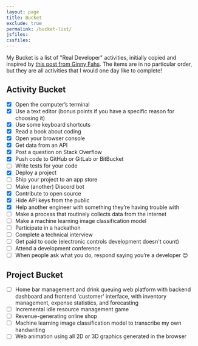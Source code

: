 ```yaml
---
layout: page
title: Bucket
exclude: true
permalink: /bucket-list/
jsfiles:
cssfiles:
---
```


My Bucket is a list of "Real Developer" activities, initially copied and inspired by [this post from Ginny Fahs](https://blog.prototypr.io/wondering-if-youre-a-real-developer-yet-try-making-a-bucket-list-281275482155). The items are in no particular order, but they are all activities that I would one day like to complete!

## Activity Bucket <a id="activities"></a>

- [x] Open the computer’s terminal
- [x] Use a text editor (bonus points if you have a specific reason for choosing it)
- [x] Use some keyboard shortcuts
- [x] Read a book about coding
- [x] Open your browser console
- [x] Get data from an API
- [x] Post a question on Stack Overflow
- [x] Push code to GitHub or GitLab or BitBucket
- [ ] Write tests for your code
- [x] Deploy a project
- [ ] Ship your project to an app store
- [ ] Make (another) Discord bot
- [x] Contribute to open source
- [x] Hide API keys from the public
- [x] Help another engineer with something they’re having trouble with
- [ ] Make a process that routinely collects data from the internet
- [ ] Make a machine learning image classification model
- [ ] Participate in a hackathon
- [ ] Complete a technical interview
- [ ] Get paid to code (electronic controls development doesn't count)
- [ ] Attend a development conference
- [ ] When people ask what you do, respond saying you’re a developer 😊

## Project Bucket <a id="projects"></a>

- [ ] Home bar management and drink queuing web platform with backend dashboard and frontend 'customer' interface, with inventory management, expense statistics, and forecasting
- [ ] Incremental idle resource management game
- [ ] Revenue-generating online shop
- [ ] Machine learning image classification model to transcribe my own handwriting
- [ ] Web animation using all 2D or 3D graphics generated in the browser
